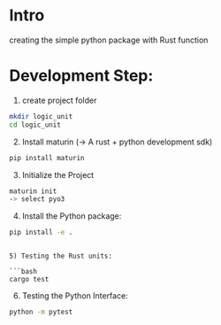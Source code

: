 # Intro

creating the simple python package with Rust function 

# Development Step:

1) create project folder

```bash
mkdir logic_unit
cd logic_unit
```

2) Install maturin (-> A rust + python development sdk)

```bash
pip install maturin
```

3) Initialize the Project 
```bash
maturin init
-> select pyo3
```

4) Install the Python package:

```bash
pip install -e .
``` 

```

5) Testing the Rust units:

```bash
cargo test
```

6) Testing the Python Interface:

```bash
python -m pytest
```